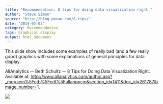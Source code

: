 ```yaml
---
title: "Recommendation: 8 tips for doing data visualization right."
author: "Steve Simon"
source: "http://blog.pmean.com/8-tips/"
date: "2014-05-03"
category: Recommendation
tags: Graphical display
output: html_document
---
```


This slide show includes some examples of really bad (and a few really
good) graphics with some explanations of general principles for data
display.

<!---More--->

AllAnalytics -- Beth Schultz -- 8 Tips for Doing Data Visualization
Right. Available at:
<http://www.allanalytics.com/author.asp?_mc=sem%5Fotb%5Fedt%5Fallanppcm&section_id=1411&doc_id=261787&image_number=>1.

![](../../web/images/8-tips01.png)
